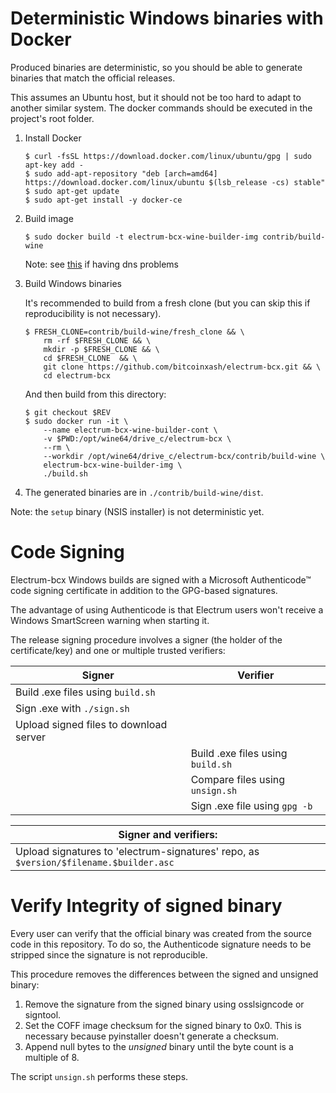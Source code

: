 # Deterministic Windows binaries with Docker

Produced binaries are deterministic, so you should be able to generate
binaries that match the official releases.

This assumes an Ubuntu host, but it should not be too hard to adapt to another
similar system. The docker commands should be executed in the project's root
folder.

1. Install Docker

   ```
   $ curl -fsSL https://download.docker.com/linux/ubuntu/gpg | sudo apt-key add -
   $ sudo add-apt-repository "deb [arch=amd64] https://download.docker.com/linux/ubuntu $(lsb_release -cs) stable"
   $ sudo apt-get update
   $ sudo apt-get install -y docker-ce
   ```

2. Build image

   ```
   $ sudo docker build -t electrum-bcx-wine-builder-img contrib/build-wine
   ```

   Note: see [this](https://stackoverflow.com/a/40516974/7499128) if having dns problems

3. Build Windows binaries

   It's recommended to build from a fresh clone
   (but you can skip this if reproducibility is not necessary).

   ```
   $ FRESH_CLONE=contrib/build-wine/fresh_clone && \
       rm -rf $FRESH_CLONE && \
       mkdir -p $FRESH_CLONE && \
       cd $FRESH_CLONE  && \
       git clone https://github.com/bitcoinxash/electrum-bcx.git && \
       cd electrum-bcx
   ```

   And then build from this directory:

   ```
   $ git checkout $REV
   $ sudo docker run -it \
       --name electrum-bcx-wine-builder-cont \
       -v $PWD:/opt/wine64/drive_c/electrum-bcx \
       --rm \
       --workdir /opt/wine64/drive_c/electrum-bcx/contrib/build-wine \
       electrum-bcx-wine-builder-img \
       ./build.sh
   ```

4. The generated binaries are in `./contrib/build-wine/dist`.

Note: the `setup` binary (NSIS installer) is not deterministic yet.

# Code Signing

Electrum-bcx Windows builds are signed with a Microsoft Authenticode™ code signing
certificate in addition to the GPG-based signatures.

The advantage of using Authenticode is that Electrum users won't receive a
Windows SmartScreen warning when starting it.

The release signing procedure involves a signer (the holder of the
certificate/key) and one or multiple trusted verifiers:

| Signer                                 | Verifier                          |
| -------------------------------------- | --------------------------------- |
| Build .exe files using `build.sh`      |                                   |
| Sign .exe with `./sign.sh`             |                                   |
| Upload signed files to download server |                                   |
|                                        | Build .exe files using `build.sh` |
|                                        | Compare files using `unsign.sh`   |
|                                        | Sign .exe file using `gpg -b`     |

| Signer and verifiers:                                                                 |
| ------------------------------------------------------------------------------------- |
| Upload signatures to 'electrum-signatures' repo, as `$version/$filename.$builder.asc` |

# Verify Integrity of signed binary

Every user can verify that the official binary was created from the source code in this
repository. To do so, the Authenticode signature needs to be stripped since the signature
is not reproducible.

This procedure removes the differences between the signed and unsigned binary:

1. Remove the signature from the signed binary using osslsigncode or signtool.
2. Set the COFF image checksum for the signed binary to 0x0. This is necessary
   because pyinstaller doesn't generate a checksum.
3. Append null bytes to the _unsigned_ binary until the byte count is a multiple
   of 8.

The script `unsign.sh` performs these steps.
